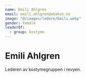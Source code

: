 ```yaml
---
name: Emili Ahlgren
email: emili.ahlgren@abakus.no
image: "@/images/ledere/Emili.webp"
gender: female
leaderOf:
  - group: kostyme
---
```


# Emili Ahlgren

Lederen av kostymegruppen i revyen.
